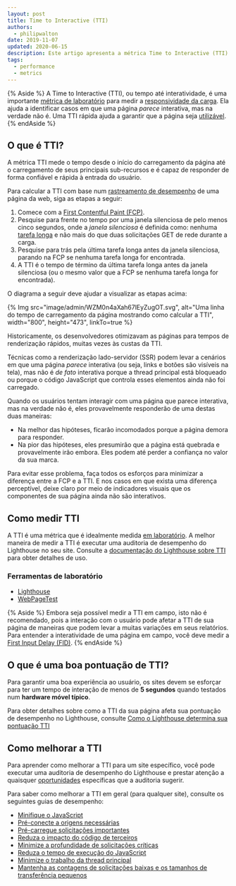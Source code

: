 ```yaml
---
layout: post
title: Time to Interactive (TTI)
authors:
  - philipwalton
date: 2019-11-07
updated: 2020-06-15
description: Este artigo apresenta a métrica Time to Interactive (TTI) e explica como medi-la
tags:
  - performance
  - metrics
---
```


{% Aside %} A Time to Interactive (TTI), ou tempo até interatividade, é uma importante [métrica de laboratório](/user-centric-performance-metrics/#in-the-lab) para medir a [responsividade da carga](/user-centric-performance-metrics/#types-of-metrics). Ela ajuda a identificar casos em que uma página *parece* interativa, mas na verdade não é. Uma TTI rápida ajuda a garantir que a página seja [utilizável](/user-centric-performance-metrics/#questions). {% endAside %}

## O que é TTI?

A métrica TTI mede o tempo desde o início do carregamento da página até o carregamento de seus principais sub-recursos e é capaz de responder de forma confiável e rápida à entrada do usuário.

Para calcular a TTI com base num [rastreamento de desempenho](https://developers.google.com/web/tools/chrome-devtools/evaluate-performance/reference) de uma página da web, siga as etapas a seguir:

1. Comece com a [First Contentful Paint (FCP)](/fcp/).
2. Pesquise para frente no tempo por uma janela silenciosa de pelo menos cinco segundos, onde a *janela silenciosa* é definida como: nenhuma [tarefa longa](/custom-metrics/#long-tasks-api) e não mais do que duas solicitações GET de rede durante a carga.
3. Pesquise para trás pela última tarefa longa antes da janela silenciosa, parando na FCP se nenhuma tarefa longa for encontrada.
4. A TTI é o tempo de término da última tarefa longa antes da janela silenciosa (ou o mesmo valor que a FCP se nenhuma tarefa longa for encontrada).

O diagrama a seguir deve ajudar a visualizar as etapas acima:

{% Img src="image/admin/WZM0n4aXah67lEyZugOT.svg", alt="Uma linha do tempo de carregamento da página mostrando como calcular a TTI", width="800", height="473", linkTo=true %}

Historicamente, os desenvolvedores otimizavam as páginas para tempos de renderização rápidos, muitas vezes às custas da TTI.

Técnicas como a renderização lado-servidor (SSR) podem levar a cenários em que uma página *parece* interativa (ou seja, links e botões são visíveis na tela), mas não é *de fato* interativa porque a thread principal está bloqueado ou porque o código JavaScript que controla esses elementos ainda não foi carregado.

Quando os usuários tentam interagir com uma página que parece interativa, mas na verdade não é, eles provavelmente responderão de uma destas duas maneiras:

- Na melhor das hipóteses, ficarão incomodados porque a página demora para responder.
- Na pior das hipóteses, eles presumirão que a página está quebrada e provavelmente irão embora. Eles podem até perder a confiança no valor da sua marca.

Para evitar esse problema, faça todos os esforços para minimizar a diferença entre a FCP e a TTI. E nos casos em que exista uma diferença perceptível, deixe claro por meio de indicadores visuais que os componentes de sua página ainda não são interativos.

## Como medir TTI

A TTI é uma métrica que é idealmente medida [em laboratório](/user-centric-performance-metrics/#in-the-lab). A melhor maneira de medir a TTI é executar uma auditoria de desempenho do Lighthouse no seu site. Consulte a [documentação do Lighthouse sobre TTI](/tti/) para obter detalhes de uso.

### Ferramentas de laboratório

- [Lighthouse](https://developers.google.com/web/tools/lighthouse/)
- [WebPageTest](https://www.webpagetest.org/)

{% Aside %} Embora seja possível medir a TTI em campo, isto não é recomendado, pois a interação com o usuário pode afetar a TTI de sua página de maneiras que podem levar a muitas variações em seus relatórios. Para entender a interatividade de uma página em campo, você deve medir a [First Input Delay (FID)](/fid/). {% endAside %}

## O que é uma boa pontuação de TTI?

Para garantir uma boa experiência ao usuário, os sites devem se esforçar para ter um tempo de interação de menos de **5 segundos** quando testados num **hardware móvel típico**.

Para obter detalhes sobre como a TTI da sua página afeta sua pontuação de desempenho no Lighthouse, consulte [Como o Lighthouse determina sua pontuação TTI](/interactive/#how-lighthouse-determines-your-tti-score)

## Como melhorar a TTI

Para aprender como melhorar a TTI para um site específico, você pode executar uma auditoria de desempenho do Lighthouse e prestar atenção a quaisquer [oportunidades](/lighthouse-performance/#opportunities) específicas que a auditoria sugerir.

Para saber como melhorar a TTI em geral (para qualquer site), consulte os seguintes guias de desempenho:

- [Minifique o JavaScript](/unminified-javascript/)
- [Pré-conecte a origens necessárias](/uses-rel-preconnect/)
- [Pré-carregue solicitações importantes](/uses-rel-preload/)
- [Reduza o impacto do código de terceiros](/third-party-summary/)
- [Minimize a profundidade de solicitações críticas](/critical-request-chains/)
- [Reduza o tempo de execução do JavaScript](/bootup-time/)
- [Minimize o trabalho da thread principal](/mainthread-work-breakdown/)
- [Mantenha as contagens de solicitações baixas e os tamanhos de transferência pequenos](/resource-summary/)
